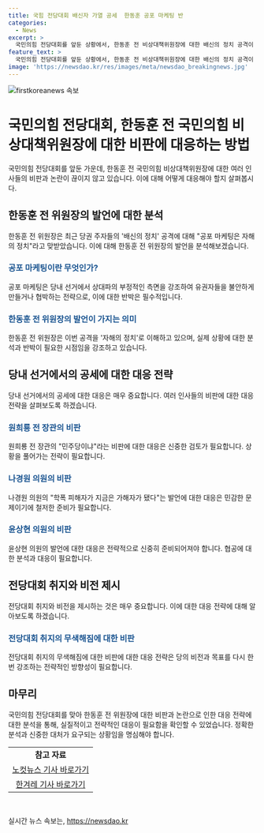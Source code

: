 ```yaml
---
title: 국힘 전당대회 배신자 가열 공세  한동훈 공포 마케팅 반
categories:
  - News
excerpt: >
  국민의힘 전당대회를 앞둔 상황에서, 한동훈 전 비상대책위원장에 대한 배신의 정치 공격이 거세지고 있습니다. 한 전 위원장은 이에 대해 공포 마케팅이라고 반박했고, 원희룡 전 장관과 윤상현 의원 등 주요 인물들이 공세를 이어갔습니다. 이에 대해 나경원 의원은 계파 정치를 비판하며 학폭 추방운동을 강조했습니다. 배신자 공방으로 후보 간 비방전이 격화되고 있는 상황에서, 전당대회 취지가 무색해지고 있다는 비판이 나오고 있습니다.
feature_text: >
  국민의힘 전당대회를 앞둔 상황에서, 한동훈 전 비상대책위원장에 대한 배신의 정치 공격이 거세지고 있습니다. 한 전 위원장은 이에 대해 공포 마케팅이라고 반박했고, 원희룡 전 장관과 윤상현 의원 등 주요 인물들이 공세를 이어갔습니다. 이에 대해 나경원 의원은 계파 정치를 비판하며 학폭 추방운동을 강조했습니다. 배신자 공방으로 후보 간 비방전이 격화되고 있는 상황에서, 전당대회 취지가 무색해지고 있다는 비판이 나오고 있습니다.
image: 'https://newsdao.kr/res/images/meta/newsdao_breakingnews.jpg'
---
```


<p><img src="https://newsdao.kr/res/images/meta/newsdao_breakingnews.jpg" alt="firstkoreanews 속보" /></p>

<h1>국민의힘 전당대회, 한동훈 전 국민의힘 비상대책위원장에 대한 비판에 대응하는 방법</h1>

<p data-ke-size="size16">국민의힘 전당대회를 앞둔 가운데, 한동훈 전 국민의힘 비상대책위원장에 대한 여러 인사들의 비판과 논란이 끊이지 않고 있습니다. 이에 대해 어떻게 대응해야 할지 살펴봅시다.</p>

<h2 data-ke-size="size26">한동훈 전 위원장의 발언에 대한 분석</h2>

<p data-ke-size="size16">한동훈 전 위원장은 최근 당권 주자들의 '배신의 정치' 공격에 대해 "공포 마케팅은 자해의 정치"라고 맞받았습니다. 이에 대해 한동훈 전 위원장의 발언을 분석해보겠습니다.</p>

<h3><b><span style="color: #1a5490;">공포 마케팅이란 무엇인가?</span></b></h3>

<p data-ke-size="size16">공포 마케팅은 당내 선거에서 상대파의 부정적인 측면을 강조하여 유권자들을 불안하게 만들거나 협박하는 전략으로, 이에 대한 반박은 필수적입니다.</p>

<h3><b><span style="color: #1a5490;">한동훈 전 위원장의 발언이 가지는 의미</span></b></h3>

<p data-ke-size="size16">한동훈 전 위원장은 이번 공격을 '자해의 정치'로 이해하고 있으며, 실제 상황에 대한 분석과 반박이 필요한 시점임을 강조하고 있습니다.</p>

<h2 data-ke-size="size26">당내 선거에서의 공세에 대한 대응 전략</h2>

<p data-ke-size="size16">당내 선거에서의 공세에 대한 대응은 매우 중요합니다. 여러 인사들의 비판에 대한 대응 전략을 살펴보도록 하겠습니다.</p>

<h3><b><span style="color: #1a5490;">원희룡 전 장관의 비판</span></b></h3>

<p data-ke-size="size16">원희룡 전 장관의 "민주당이냐"라는 비판에 대한 대응은 신중한 검토가 필요합니다. 상황을 풀어가는 전략이 필요합니다.</p>

<h3><b><span style="color: #1a5490;">나경원 의원의 비판</span></b></h3>

<p data-ke-size="size16">나경원 의원의 "학폭 피해자가 지금은 가해자가 됐다"는 발언에 대한 대응은 민감한 문제이기에 철저한 준비가 필요합니다.</p>

<h3><b><span style="color: #1a5490;">윤상현 의원의 비판</span></b></h3>

<p data-ke-size="size16">윤상현 의원의 발언에 대한 대응은 전략적으로 신중히 준비되어져야 합니다. 협공에 대한 분석과 대응이 필요합니다.</p>

<h2 data-ke-size="size26">전당대회 취지와 비전 제시</h2>

<p data-ke-size="size16">전당대회 취지와 비전을 제시하는 것은 매우 중요합니다. 이에 대한 대응 전략에 대해 알아보도록 하겠습니다.</p>

<h3><b><span style="color: #1a5490;">전당대회 취지의 무색해짐에 대한 비판</span></b></h3>

<p data-ke-size="size16">전당대회 취지의 무색해짐에 대한 비판에 대한 대응 전략은 당의 비전과 목표를 다시 한번 강조하는 전략적인 방향성이 필요합니다.</p>

<h2 data-ke-size="size26">마무리</h2>

<p data-ke-size="size16">국민의힘 전당대회를 맞아 한동훈 전 위원장에 대한 비판과 논란으로 인한 대응 전략에 대한 분석을 통해, 실질적이고 전략적인 대응이 필요함을 확인할 수 있었습니다. 정확한 분석과 신중한 대처가 요구되는 상황임을 명심해야 합니다.</p>

<table>
  <tr>
    <td style="text-align: center; height: 17px;"><b>참고 자료</b></td>
  </tr>
  <tr>
    <td style="text-align: center; height: 17px;"><a href="https://www.nocutnews.co.kr/news/5612135" target="_blank" rel="noopener">노컷뉴스 기사 바로가기</a></td>
  </tr>
  <tr>
    <td style="text-align: center; height: 17px;"><a href="https://www.hani.co.kr/arti/politics/assembly/1017511.html" target="_blank" rel="noopener">한겨레 기사 바로가기</a></td>
  </tr>
</table>

<p data-ke-size="size16">&nbsp;</p>
실시간 뉴스 속보는, <a href="https://newsdao.kr" rel="dofollow">https://newsdao.kr</a>


